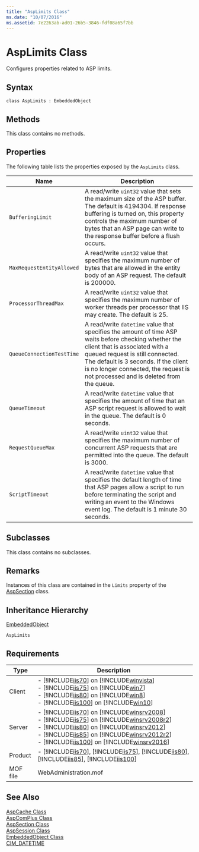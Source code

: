 ```yaml
---
title: "AspLimits Class"
ms.date: "10/07/2016"
ms.assetid: 7e2263ab-ad01-26b5-3846-fdf08a65f7bb
---
```

# AspLimits Class
Configures properties related to ASP limits.  
  
## Syntax  
  
```vbs  
class AspLimits : EmbeddedObject  
```  
  
## Methods  
 This class contains no methods.  
  
## Properties  
 The following table lists the properties exposed by the `AspLimits` class.  
  
|Name|Description|  
|----------|-----------------|  
|`BufferingLimit`|A read/write `uint32` value that sets the maximum size of the ASP buffer. The default is 4194304. If response buffering is turned on, this property controls the maximum number of bytes that an ASP page can write to the response buffer before a flush occurs.|  
|`MaxRequestEntityAllowed`|A read/write `uint32` value that specifies the maximum number of bytes that are allowed in the entity body of an ASP request. The default is 200000.|  
|`ProcessorThreadMax`|A read/write `uint32` value that specifies the maximum number of worker threads per processor that IIS may create. The default is 25.|  
|`QueueConnectionTestTime`|A read/write `datetime` value that specifies the amount of time ASP waits before checking whether the client that is associated with a queued request is still connected. The default is 3 seconds. If the client is no longer connected, the request is not processed and is deleted from the queue.|  
|`QueueTimeout`|A read/write `datetime` value that specifies the amount of time that an ASP script request is allowed to wait in the queue. The default is 0 seconds.|  
|`RequestQueueMax`|A read/write `uint32` value that specifies the maximum number of concurrent ASP requests that are permitted into the queue. The default is 3000.|  
|`ScriptTimeout`|A read/write `datetime` value that specifies the default length of time that ASP pages allow a script to run before terminating the script and writing an event to the Windows event log. The default is 1 minute 30 seconds.|  
  
## Subclasses  
 This class contains no subclasses.  
  
## Remarks  
 Instances of this class are contained in the `Limits` property of the [AspSection](../wmi-provider/aspsection-class.md) class.  
  
## Inheritance Hierarchy  
 [EmbeddedObject](../wmi-provider/embeddedobject-class.md)  
  
 `AspLimits`  
  
## Requirements  
  
|Type|Description|  
|----------|-----------------|  
|Client|-   [!INCLUDE[iis70](../wmi-provider/includes/iis70-md.md)] on [!INCLUDE[winvista](../wmi-provider/includes/winvista-md.md)]<br />-   [!INCLUDE[iis75](../wmi-provider/includes/iis75-md.md)] on [!INCLUDE[win7](../wmi-provider/includes/win7-md.md)]<br />-   [!INCLUDE[iis80](../wmi-provider/includes/iis80-md.md)] on [!INCLUDE[win8](../wmi-provider/includes/win8-md.md)]<br />-   [!INCLUDE[iis100](../wmi-provider/includes/iis100-md.md)] on [!INCLUDE[win10](../wmi-provider/includes/win10-md.md)]|  
|Server|-   [!INCLUDE[iis70](../wmi-provider/includes/iis70-md.md)] on [!INCLUDE[winsrv2008](../wmi-provider/includes/winsrv2008-md.md)]<br />-   [!INCLUDE[iis75](../wmi-provider/includes/iis75-md.md)] on [!INCLUDE[winsrv2008r2](../wmi-provider/includes/winsrv2008r2-md.md)]<br />-   [!INCLUDE[iis80](../wmi-provider/includes/iis80-md.md)] on [!INCLUDE[winsrv2012](../wmi-provider/includes/winsrv2012-md.md)]<br />-   [!INCLUDE[iis85](../wmi-provider/includes/iis85-md.md)] on [!INCLUDE[winsrv2012r2](../wmi-provider/includes/winsrv2012r2-md.md)]<br />-   [!INCLUDE[iis100](../wmi-provider/includes/iis100-md.md)] on [!INCLUDE[winsrv2016](../wmi-provider/includes/winsrv2016-md.md)]|  
|Product|-   [!INCLUDE[iis70](../wmi-provider/includes/iis70-md.md)], [!INCLUDE[iis75](../wmi-provider/includes/iis75-md.md)], [!INCLUDE[iis80](../wmi-provider/includes/iis80-md.md)], [!INCLUDE[iis85](../wmi-provider/includes/iis85-md.md)], [!INCLUDE[iis100](../wmi-provider/includes/iis100-md.md)]|  
|MOF file|WebAdministration.mof|  
  
## See Also  
 [AspCache Class](../wmi-provider/aspcache-class.md)   
 [AspComPlus Class](../wmi-provider/aspcomplus-class.md)   
 [AspSection Class](../wmi-provider/aspsection-class.md)   
 [AspSession Class](../wmi-provider/aspsession-class.md)   
 [EmbeddedObject Class](../wmi-provider/embeddedobject-class.md)   
 [CIM_DATETIME](http://go.microsoft.com/fwlink/?LinkId=57551)